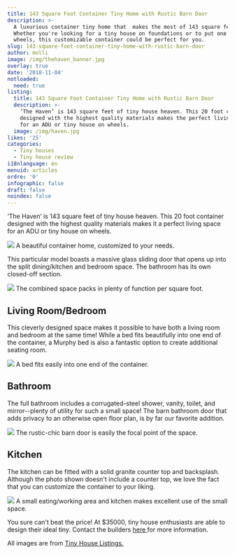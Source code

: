 ```yaml
---
title: 143 Square Foot Container Tiny Home with Rustic Barn Door
description: >-
  A luxurious container tiny home that  makes the most of 143 square feet.
  Whether you're looking for a tiny house on foundations or to put one on
  wheels, this customizable container could be perfect for you. 
slug: 143-square-foot-container-tiny-home-with-rustic-barn-door
author: molli
image: /img/thehaven_banner.jpg
overlay: true
date: '2018-11-04'
notloaded:
  need: true
listing:
  title: 143 Square Foot Container Tiny Home with Rustic Barn Door
  description: >-
    ‘The Haven’ is 143 square feet of tiny house heaven. This 20 foot container
    designed with the highest quality materials makes the perfect living space
    for an ADU or tiny house on wheels. 
  image: /img/haven.jpg
likes: '25'
categories:
  - Tiny houses
  - Tiny house review
i18nlanguage: en
menuid: articles
ordre: '0'
infographic: false
draft: false
noindex: false
---
```

‘The Haven’ is 143 square feet of tiny house heaven. This 20 foot container designed with the highest quality materials makes it a perfect living space for an ADU or tiny house on wheels. 

![](/img/haven_1.jpeg)
<span class="figcaption">A beautiful container home, customized to your needs.</span>

This particular model boasts a massive glass sliding door that opens up into the split dining/kitchen and bedroom space. The bathroom has its own closed-off section. 

![](/img/haven_2.jpeg)
<span class="figcaption">The combined space packs in plenty of function per square foot.</span>

## Living Room/Bedroom

This cleverly designed space makes it possible to have both a living room and bedroom at the same time! While a bed fits beautifully into one end of the container, a Murphy bed is also a fantastic option to create additional seating room. 

![](/img/haven_3.png)
<span class="figcaption">A bed fits easily into one end of the container.</span>

## Bathroom

The full bathroom includes a corrugated-steel shower, vanity, toilet, and mirror--plenty of utility for such a small space! The barn bathroom door that adds privacy to an otherwise open floor plan, is by far our favorite addition. 

![](/img/haven4.jpeg)
<span class="figcaption">The rustic-chic barn door is  easily the focal point of the space.</span>

## Kitchen

The kitchen can be fitted with a solid granite counter top and backsplash. Although the photo shown doesn't include a counter top, we love the fact that you can customize the container to your liking. 

![](/img/haven_5.jpeg)
<span class="figcaption">A small eating/working area and kitchen makes excellent use of the small space.</span>

You sure can't beat the price! At $35000, tiny house enthusiasts are able to design their ideal tiny. Contact the builders [here ](https://www.alternativelivingspaces.com/)for more information.

All images are from [Tiny House Listings.](https://tinyhouselistings.com/listings/container-luxury-living-space-model-the-haven)
